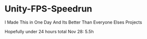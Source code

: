 # Unity-FPS-Speedrun
I Made This in One Day And Its Better Than Everyone Elses Projects

Hopefully under 24 hours total
Nov 28: 5.5h
